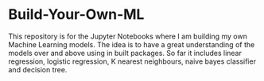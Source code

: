 # Build-Your-Own-ML
This repository is for the Jupyter Notebooks where I am building my own Machine Learning models. The idea is to have a great understanding of the models over and above using in built packages.
So far it includes linear regression, logistic regression, K nearest neighbours, naive bayes classifier and decision tree.
